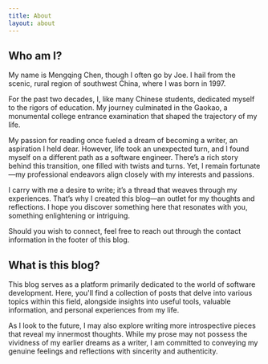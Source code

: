 ```yaml
---
title: About
layout: about
---
```


## Who am I?

My name is Mengqing Chen, though I often go by Joe. I hail from the scenic, rural region of southwest China, where I was born in 1997.

For the past two decades, I, like many Chinese students, dedicated myself to the rigors of education. My journey culminated in the Gaokao, a monumental college entrance examination that shaped the trajectory of my life.

My passion for reading once fueled a dream of becoming a writer, an aspiration I held dear. However, life took an unexpected turn, and I found myself on a different path as a software engineer. There’s a rich story behind this transition, one filled with twists and turns. Yet, I remain fortunate—my professional endeavors align closely with my interests and passions.

I carry with me a desire to write; it’s a thread that weaves through my experiences. That’s why I created this blog—an outlet for my thoughts and reflections. I hope you discover something here that resonates with you, something enlightening or intriguing.

Should you wish to connect, feel free to reach out through the contact information in the footer of this blog.

## What is this blog?

This blog serves as a platform primarily dedicated to the world of software development. Here, you'll find a collection of posts that delve into various topics within this field, alongside insights into useful tools, valuable information, and personal experiences from my life.

As I look to the future, I may also explore writing more introspective pieces that reveal my innermost thoughts. While my prose may not possess the vividness of my earlier dreams as a writer, I am committed to conveying my genuine feelings and reflections with sincerity and authenticity.

